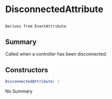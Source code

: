 # DisconnectedAttribute

## 
```c#
Derives from EventAttribute
```

## Summary

Called when a controller has been disconnected.
## Constructors

```c#
DisconnectedAttribute( ) 
```
No Summary
